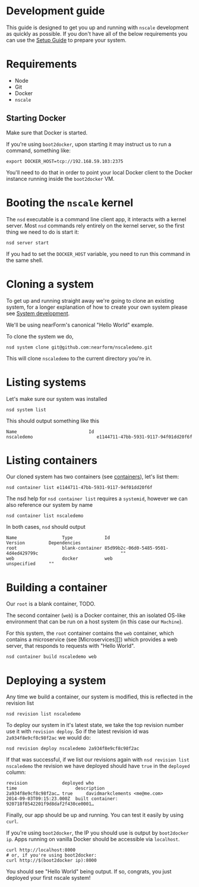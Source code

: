 # Development guide

This guide is designed to get you up and running with `nscale` 
development as quickly as possible. If you don't have all of
the below requirements you can use the [Setup Guide][setup-guide]
to prepare your system.

# Requirements

* Node
* Git
* Docker
* `nscale`

## Starting Docker
Make sure that Docker is started.

If you're using `boot2docker`, upon starting it may instruct us to run a command,
something like:

```
export DOCKER_HOST=tcp://192.168.59.103:2375
```

You'll need to do that in order to point your local Docker client to the Docker
instance running inside the `boot2docker` VM.

# Booting the `nscale` kernel
The `nsd` executable is a command line client app, it interacts
with a kernel server. Most `nsd` commands rely entirely on the 
kernel server, so the first thing we need to do is start it:

```
nsd server start
```

If you had to set the `DOCKER_HOST` variable, you need to run this command
in the same shell.

# Cloning a system

To get up and running straight away we're going to clone an existing system,
for a longer explanation of how to create your own system please see
[System development](system-development).

We'll be using nearForm's canonical "Hello World" example. 

To clone the system we do, 

```
nsd system clone git@github.com:nearform/nscaledemo.git
```

This will clone `nscaledemo` to the current directory you're in.

# Listing systems

Let's make sure our system was installed

```
nsd system list
```

This should output something like this

```
Name                           Id
nscaledemo                        e1144711-47bb-5931-9117-94f01dd20f6f
```

# Listing containers

Our cloned system has two containers (see [containers][container]), let's list
them: 

```
nsd container list e1144711-47bb-5931-9117-94f01dd20f6f
```

The nsd help for `nsd container list` requires a `systemid`, however
we can also reference our system by name

```
nsd container list nscaledemo
```

In both cases, `nsd` should output

```
Name                 Type            Id                                                 Version         Dependencies                                                          
root                 blank-container 85d99b2c-06d0-5485-9501-4d4ed429799c                               ""                                                                    
web                  docker          web                                                unspecified     ""                                                                    
```

# Building a container

Our `root` is a blank container, TODO.

The second container (`web`) is a Docker container, this an isolated OS-like
environment that can be run on a host system (in this case our `Machine`).

For this system, the `root` container contains the `web` container, 
which contains a microservice (see [Microservices][]) which provides
a web server, that responds to requests with "Hello World".


```
nsd container build nscaledemo web
```

# Deploying a system

Any time we build a container, our system is modified, this is reflected 
in the revision list

```
nsd revision list nscaledemo
```

To deploy our system in it's latest state, we take the top revision number
use it with `revision deploy`. So if the latest revision id was `2a934f8e9cf8c98f2ac`
we would do:

```
nsd revision deploy nscaledemo 2a934f8e9cf8c98f2ac
```

If that was successful, if we list our revisions again with `nsd revision list nscaledemo` the revision we have deployed should have `true` in the `deployed` column:

```
revision             deployed who                                                     time                      description
2a934f8e9cf8c98f2ac… true     davidmarkclements <me@me.com>                                2014-09-03T09:15:23.000Z  built container: 920718f8542201f9d8daf2f430ce0001…
```

Finally, our app should be up and running. You can test it easily by using `curl`.

If you're using `boot2docker`, the IP you should use is output by `boot2docker ip`.
Apps running on vanilla Docker should be accessible via `localhost`.

```
curl http://localhost:8000
# or, if you're using boot2docker:
curl http://$(boot2docker ip):8000
```

You should see "Hello World" being output. If so, congrats, you just deployed
your first nscale system!


[setup-guide]: setup-guide.md
[container]: glossary.md#container
[web-app]: https://github.com/nearform/nscaledemoweb/blob/master/index.js
